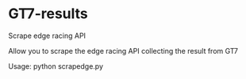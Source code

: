# GT7-results

Scrape edge racing API 

Allow you to scrape the edge racing API collecting the result from GT7 

Usage: python scrapedge.py <PLAYERID> <outputfilename>
